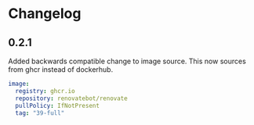 # Changelog

## 0.2.1

Added backwards compatible change to image source.
This now sources from ghcr instead of dockerhub.

```yaml
image:
  registry: ghcr.io
  repository: renovatebot/renovate
  pullPolicy: IfNotPresent
  tag: "39-full"
```
